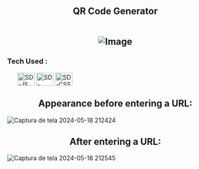 <h2 align="center">QR Code Generator

<br>![Image](https://github.com/user-attachments/assets/adbaef45-ba18-4930-99f8-addb5cad2aea)

</h2>

<h3>Tech Used :</h3>

<ul>
  <img align="center" alt="SD-JS" height="30" width="40" src="https://cdn.jsdelivr.net/gh/devicons/devicon@latest/icons/javascript/javascript-original.svg">
  <img align="center" alt="SD-HTML" height="30" width="40" src="https://cdn.jsdelivr.net/gh/devicons/devicon@latest/icons/html5/html5-original.svg">
  <img align="center" alt="SD-CSS" height="30" width="40" src="https://cdn.jsdelivr.net/gh/devicons/devicon@latest/icons/css3/css3-original.svg">
</ul>

<h2 align="center">Appearance before entering a URL:</h2>

![Captura de tela 2024-05-18 212424](https://github.com/SandynellyDiniz/QRCode-Generator/assets/160080540/5190acac-708a-4ce8-8cc8-e0c9c6a10518)

<h2 align="center">After entering a URL:</h2>

![Captura de tela 2024-05-18 212545](https://github.com/SandynellyDiniz/QRCode-Generator/assets/160080540/4ffeb528-239c-4474-8bf7-76a55b53d818)
